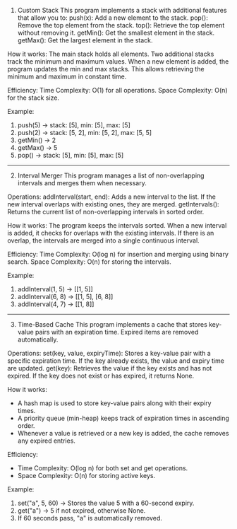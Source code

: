 

1. Custom Stack
This program implements a stack with additional features that allow you to:
push(x): Add a new element to the stack.
pop(): Remove the top element from the stack.
top(): Retrieve the top element without removing it.
getMin(): Get the smallest element in the stack.
getMax(): Get the largest element in the stack.

How it works:
The main stack holds all elements.
Two additional stacks track the minimum and maximum values.
When a new element is added, the program updates the min and max stacks.
This allows retrieving the minimum and maximum in constant time.

Efficiency:
Time Complexity: O(1) for all operations.
Space Complexity: O(n) for the stack size.

Example:
1. push(5) → stack: [5], min: [5], max: [5]
2. push(2) → stack: [5, 2], min: [5, 2], max: [5, 5]
3. getMin() → 2
4. getMax() → 5
5. pop() → stack: [5], min: [5], max: [5]

---

2. Interval Merger
This program manages a list of non-overlapping intervals and merges them when necessary.

Operations:
addInterval(start, end): Adds a new interval to the list. If the new interval overlaps with existing ones, they are merged.
getIntervals(): Returns the current list of non-overlapping intervals in sorted order.

How it works:
The program keeps the intervals sorted.
When a new interval is added, it checks for overlaps with the existing intervals.
If there is an overlap, the intervals are merged into a single continuous interval.

Efficiency:
Time Complexity: O(log n) for insertion and merging using binary search.
Space Complexity: O(n) for storing the intervals.

Example:
1. addInterval(1, 5) → [[1, 5]]
2. addInterval(6, 8) → [[1, 5], [6, 8]]
3. addInterval(4, 7) → [[1, 8]]

---
3. Time-Based Cache
This program implements a cache that stores key-value pairs with an expiration time. Expired items are removed automatically.

Operations:
set(key, value, expiryTime): Stores a key-value pair with a specific expiration time. If the key already exists, the value and expiry time are updated.
get(key): Retrieves the value if the key exists and has not expired. If the key does not exist or has expired, it returns None.

How it works:
- A hash map is used to store key-value pairs along with their expiry times.
- A priority queue (min-heap) keeps track of expiration times in ascending order.
- Whenever a value is retrieved or a new key is added, the cache removes any expired entries.

Efficiency:
- Time Complexity: O(log n) for both set and get operations.
- Space Complexity: O(n) for storing active keys.

Example:
1. set("a", 5, 60) → Stores the value 5 with a 60-second expiry.
2. get("a") → 5 if not expired, otherwise None.
3. If 60 seconds pass, "a" is automatically removed.
